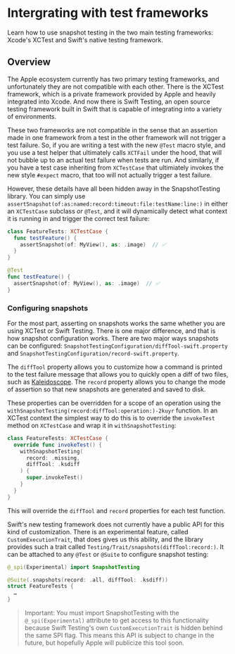 # Intergrating with test frameworks

Learn how to use snapshot testing in the two main testing frameworks: Xcode's XCTest and Swift's
native testing framework.

## Overview

The Apple ecosystem currently has two primary testing frameworks, and unfortunately they are not
compatible with each other. There is the XCTest framework, which is a private framework provided
by Apple and heavily integrated into Xcode. And now there is Swift Testing, an open source testing
framework built in Swift that is capable of integrating into a variety of environments.

These two frameworks are not compatible in the sense that an assertion made in one framework
from a test in the other framework will not trigger a test failure. So, if you are writing a test
with the new `@Test` macro style, and you use a test helper that ultimately calls `XCTFail` under
the hood, that will not bubble up to an actual test failure when tests are run. And similarly, if
you have a test case inheriting from `XCTestCase` that ultimiately invokes the new style `#expect`
macro, that too will not actually trigger a test failure.

However, these details have all been hidden away in the SnapshotTesting library. You can simply
use ``assertSnapshot(of:as:named:record:timeout:file:testName:line:)`` in either an `XCTestCase`
subclass _or_ `@Test`, and it will dynamically detect what context it is running in and trigger
the correct test failure:

```swift
class FeatureTests: XCTestCase {
  func testFeature() {
    assertSnapshot(of: MyView(), as: .image)  // ✅
  }
}

@Test 
func testFeature() {
  assertSnapshot(of: MyView(), as: .image)  // ✅
}
```

### Configuring snapshots

For the most part, asserting on snapshots works the same whether you are using XCTest or Swift
Testing. There is one major difference, and that is how snapshot configuration works. There are
two major ways snapshots can be configured: ``SnapshotTestingConfiguration/diffTool-swift.property``
and ``SnapshotTestingConfiguration/record-swift.property``. 

The `diffTool` property allows you to customize how a command is printed to the test failure
message that allows you to quickly open a diff of two files, such as
[Kaleidoscope](http://kaleidoscope.app). The `record` property allows you to change the mode of
assertion so that new snapshots are generated and saved to disk.

These properties can be overridden for a scope of an operation using the
``withSnapshotTesting(record:diffTool:operation:)-2kuyr`` function. In an XCTest context the 
simplest way to do this is to override the `invokeTest` method on `XCTestCase` and wrap it in
`withSnapshotTesting`:

```swift
class FeatureTests: XCTestCase {
  override func invokeTest() {
    withSnapshotTesting(
      record: .missing,
      diffTool: .ksdiff 
    ) {
      super.invokeTest()
    }
  }
}
```

This will override the `diffTool` and `record` properties for each test function.

Swift's new testing framework does not currently have a public API for this kind of customization.
There is an experimental feature, called `CustomExecutionTrait`, that does gives us this ability,
and the library provides such a trait called ``Testing/Trait/snapshots(diffTool:record:)``. It can
be attached to any `@Test` or `@Suite` to configure snapshot testing:

```swift
@_spi(Experimental) import SnapshotTesting

@Suite(.snapshots(record: .all, diffTool: .ksdiff))
struct FeatureTests {
  …
}
```

> Important: You must import SnapshotTesting with the `@_spi(Experimental)` attribute to get access
to this functionality because Swift Testing's own `CustomExecutionTrait` is hidden behind the same
SPI flag. This means this API is subject to change in the future, but hopefully Apple will 
publicize this tool soon.
